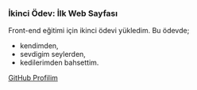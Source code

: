 ### İkinci Ödev: İlk Web Sayfası
Front-end eğitimi için ikinci ödevi yükledim. Bu ödevde; 
* kendimden, 
* sevdigim seylerden,
* kedilerimden bahsettim.

[GitHub Profilim](https://github.com/sevimekmen)
